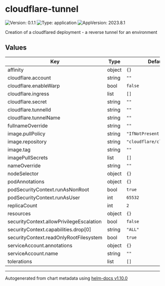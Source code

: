 # cloudflare-tunnel

![Version: 0.1.1](https://img.shields.io/badge/Version-0.1.1-informational?style=flat-square) ![Type: application](https://img.shields.io/badge/Type-application-informational?style=flat-square) ![AppVersion: 2023.8.1](https://img.shields.io/badge/AppVersion-2023.8.1-informational?style=flat-square)

Creation of a cloudflared deployment - a reverse tunnel for an environment

## Values

| Key | Type | Default | Description |
|-----|------|---------|-------------|
| affinity | object | `{}` |  |
| cloudflare.account | string | `""` |  |
| cloudflare.enableWarp | bool | `false` |  |
| cloudflare.ingress | list | `[]` |  |
| cloudflare.secret | string | `""` |  |
| cloudflare.tunnelId | string | `""` |  |
| cloudflare.tunnelName | string | `""` |  |
| fullnameOverride | string | `""` |  |
| image.pullPolicy | string | `"IfNotPresent"` |  |
| image.repository | string | `"cloudflare/cloudflared"` |  |
| image.tag | string | `""` |  |
| imagePullSecrets | list | `[]` |  |
| nameOverride | string | `""` |  |
| nodeSelector | object | `{}` |  |
| podAnnotations | object | `{}` |  |
| podSecurityContext.runAsNonRoot | bool | `true` |  |
| podSecurityContext.runAsUser | int | `65532` |  |
| replicaCount | int | `2` |  |
| resources | object | `{}` |  |
| securityContext.allowPrivilegeEscalation | bool | `false` |  |
| securityContext.capabilities.drop[0] | string | `"ALL"` |  |
| securityContext.readOnlyRootFilesystem | bool | `true` |  |
| serviceAccount.annotations | object | `{}` |  |
| serviceAccount.name | string | `""` |  |
| tolerations | list | `[]` |  |

----------------------------------------------
Autogenerated from chart metadata using [helm-docs v1.10.0](https://github.com/norwoodj/helm-docs/releases/v1.10.0)
